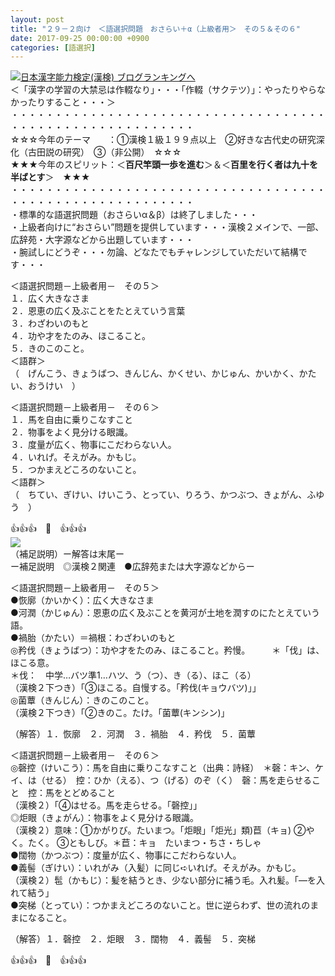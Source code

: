 ```yaml
---
layout: post
title: "２９－２向け　＜語選択問題　おさらい＋α（上級者用＞　その５＆その６"
date: 2017-09-25 00:00:00 +0900
categories: [語選択]
---
```


[![](/syuusyuu9701/assets/images/２９－２向け-＜語選択問題-おさらい＋α（上級者用＞-その５＆その６-br_c_3028_1.gif)](http://blog.with2.net/link.php?1659096:3028 "日本漢字能力検定(漢検) ブログランキングへ")[日本漢字能力検定(漢検) ブログランキングへ](http://blog.with2.net/link.php?1659096:3028)  
＜「漢字の学習の大禁忌は作輟なり」・・・「作輟（サクテツ）」：やったりやらなかったりすること・・・＞  
・・・・・・・・・・・・・・・・・・・・・・・・・・・・・・・・・・・・・・・・・・・・・・・・・・・・・・・・・  
☆☆☆今年のテーマ　　：①漢検１級１９９点以上　②好きな古代史の研究深化（古田説の研究）　③（非公開）　☆☆☆　　  
★★★今年のスピリット：＜**百尺竿頭一歩を進む**＞＆＜**百里を行く者は九十を半ばとす**＞　★★★  
・・・・・・・・・・・・・・・・・・・・・・・・・・・・・・・・・・・・・・・・・・・・・・・・・・・・・・・・・  
・標準的な語選択問題（おさらいα＆β）は終了しました・・・  
・上級者向けに“おさらい”問題を提供しています・・・漢検２メインで、一部、広辞苑・大字源などから出題しています・・・  
・腕試しにどうぞ・・・勿論、どなたでもチャレンジしていただいて結構です・・・  
  
＜語選択問題－上級者用－　その５＞  
１．広く大きなさま  
２．恩恵の広く及ぶことをたとえていう言葉  
３．わざわいのもと  
４．功や才をたのみ、ほこること。  
５．きのこのこと。  
＜語群＞  
（　げんこう、きょうばつ、きんじん、かくせい、かじゅん、かいかく、かたい、おうけい　）　  
  
＜語選択問題－上級者用－　その６＞  
１．馬を自由に乗りこなすこと  
２．物事をよく見分ける眼識。  
３．度量が広く、物事にこだわらない人。  
４．いれげ。そえがみ。かもじ。  
５．つかまえどころのないこと。  
＜語群＞  
（　ちてい、ぎけい、けいこう、とってい、りろう、かつぶつ、きょがん、ふゆう　）　  
  
👍👍👍　🐔　👍👍👍  
![](/syuusyuu9701/assets/images/２９－２向け-＜語選択問題-おさらい＋α（上級者用＞-その５＆その６-e4a35d8bea49d429b9e2484c5e174c6a.png)  
（補足説明）ー解答は末尾ー  
ー補足説明　◎漢検２関連　●広辞苑または大字源などからー  
  
＜語選択問題－上級者用－　その５＞  
●恢廓（かいかく）：広く大きなさま  
●河潤（かじゅん）：恩恵の広く及ぶことを黄河が土地を潤すのにたとえていう語。  
●禍胎（かたい）＝禍根：わざわいのもと  
◎矜伐（きょうばつ）：功や才をたのみ、ほこること。矜慢。　　　＊「伐」は、ほこる意。  
＊伐：　中学…バツ準1…ハツ、う（つ）、き（る）、ほこ（る）  
（漢検２下つき）「③ほこる。自慢する。「矜伐(キョウバツ)」」  
◎菌蕈（きんじん）：きのこのこと。  
（漢検２下つき）「②きのこ。たけ。「菌蕈(キンシン)」  
  
（解答）１．恢廓　２．河潤　３．禍胎　４．矜伐　５．菌蕈  
  
  
＜語選択問題－上級者用－　その６＞  
◎磬控（けいこう）：馬を自由に乗りこなすこと（出典：詩経）　＊磬：キン、ケイ、は（せる）　控：ひか（える）、つ（げる）のぞ（く）　磬：馬を走らせること　控：馬をとどめること  
（漢検２）「④はせる。馬を走らせる。「磬控」」  
◎炬眼（きょがん）：物事をよく見分ける眼識。  
（漢検２）意味：①かがりび。たいまつ。「炬眼」「炬光」類)苣（キョ) ②やく。たく。 ③ともしび。＊苣：キョ　たいまつ・ちさ・ちしゃ  
●闊物（かつぶつ）：度量が広く、物事にこだわらない人。  
●義髻（ぎけい）：いれがみ（入髪）に同じ➪いれげ。そえがみ。かもじ。  
（漢検２）髢（かもじ）：髪を結うとき、少ない部分に補う毛。入れ髪。「―を入れて結う」  
●突梯（とってい）：つかまえどころのないこと。世に逆らわず、世の流れのままになること。  
  
（解答）１．磬控　２．炬眼　３．闊物　４．義髻　５．突梯  
  
👍👍👍　🐔　👍👍👍